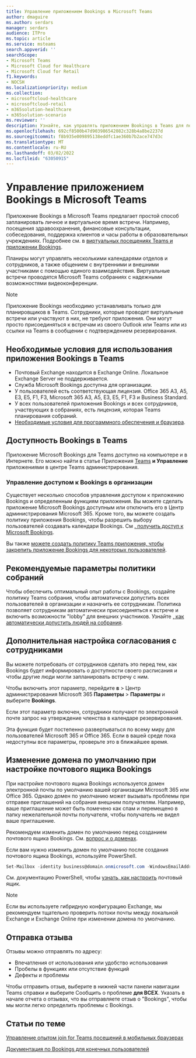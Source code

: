 ```yaml
---
title: Управление приложением Bookings в Microsoft Teams
author: dmaguire
ms.author: serdars
manager: serdars
audience: ITPro
ms.topic: article
ms.service: msteams
search.appverid: ''
searchScope:
- Microsoft Teams
- Microsoft Cloud for Healthcare
- Microsoft Cloud for Retail
f1.keywords:
- NOCSH
ms.localizationpriority: medium
ms.collection:
- microsoftcloud-healthcare
- microsoftcloud-retail
- m365solution-healthcare
- m365solution-scenario
ms.reviewer: ''
description: Узнайте, как управлять приложением Bookings в Teams для пользователей в организации.
ms.openlocfilehash: 692cf8500b47d903986542082c328b4a8be2237d
ms.sourcegitcommit: f8b935e009895138eddfc1ae360b7b2ace747d3c
ms.translationtype: MT
ms.contentlocale: ru-RU
ms.lasthandoff: 03/02/2022
ms.locfileid: "63050915"
---
```

# <a name="manage-the-bookings-app-in-microsoft-teams"></a>Управление приложением Bookings в Microsoft Teams

Приложение Bookings в Microsoft Teams предлагает простой способ запланировать  личное и виртуальное время встречи. Например, посещения здравоохранения, финансовые консультации, собеседования, поддержка клиентов и часы работы в образовательных учреждениях. Подробнее см. в [виртуальных посещениях Teams и приложении Bookings](expand-teams-across-your-org/bookings-virtual-visits.md).

Планиры могут управлять несколькими календарями отделов и сотрудников, а также общением с внутренними и внешними участниками с помощью единого взаимодействия. Виртуальные встречи проводятся Microsoft Teams собраниях с надежными возможностями видеоконференции.

> [!NOTE]
> Приложение Bookings необходимо устанавливать только для планировщиков в Teams. Сотрудники, которые проводят виртуальные встречи или участвуют в них, не требуют приложения. Они могут просто присоединяться к встречам из своего Outlook или Teams или из ссылки на Teams в сообщении с подтверждением резервирования.

## <a name="prerequisites-to-use-the-bookings-app-in-teams"></a>Необходимые условия для использования приложения Bookings в Teams

* Почтовый Exchange находится в Exchange Online. Локальное Exchange Server не поддерживается.
* Служба Microsoft Bookings доступна для организации.
* У пользователей есть соответствующая лицензия. Office 365 A3, A5, E3, E5, F1, F3, Microsoft 365 A3, A5, E3, E5, F1, F3 и Business Standard.
* У всех пользователей приложения Bookings и всех сотрудников, участвующих в собраниях, есть лицензия, которая Teams планирования собраний.
* [Необходимые условия для программного обеспечения и браузера](hardware-requirements-for-the-teams-app.md).

## <a name="availability-of-bookings-in-teams"></a>Доступность Bookings в Teams

Приложение Microsoft Bookings для Teams доступно на компьютере и в Интернете. Его можно найти в статье Приложения [Teams](https://teams.microsoft.com/l/app/4c4ec2e8-4a2c-4bce-8d8f-00fc664a4e5b?source=store-copy-link) **и Управление** приложениями в центре Teams администрирования.

### <a name="control-access-to-bookings-within-your-organization"></a>Управление доступом к Bookings в организации

Существует несколько способов управления доступом к приложению Bookings и определенным функциям приложения. Вы можете сделать приложение Microsoft Bookings доступным или отключить его в Центр администрирования Microsoft 365. Кроме того, вы можете создать политику приложения Bookings, чтобы разрешить выбору пользователей создавать календари Bookings. См [. получить доступ к Microsoft Bookings](/microsoft-365/bookings/get-access).

Вы также [можете создать политику Teams приложения, чтобы закрепить приложение Bookings для некоторых пользователей](teams-app-setup-policies.md).

## <a name="recommended-meeting-policy-settings"></a>Рекомендуемые параметры политики собраний

Чтобы обеспечить оптимальный опыт работы с Bookings, создайте политику Teams собрания, чтобы автоматически допустить всех пользователей  в организации и назначить ее сотрудникам. Политика позволяет сотрудникам автоматически присоединяться к встрече и включить возможности "lobby" для внешних участников. Узнайте [, как автоматически допустить людей на собрания](meeting-policies-participants-and-guests.md#automatically-admit-people).

## <a name="optional-staff-approvals-setting"></a>Дополнительная настройка согласования с сотрудниками

Вы можете потребовать от сотрудников сделать это перед тем, как Bookings будет информировать о доступности своего расписания и чтобы другие люди могли запланировать встречу с ним.

Чтобы включить этот параметр, перейдите **в** \> Центр администрирования Microsoft 365 **Параметры** \> **Параметры** и выберите **Bookings**.

Если этот параметр включен, сотрудники получают по электронной почте запрос на утверждение членства в календаре резервирования.  

Эта функция будет постепенно развертываться по всему миру для пользователей Microsoft 365 и Office 365. Если в вашей среде пока недоступны все параметры, проверьте это в ближайшее время.

## <a name="changing-your-default-domain-when-setting-up-bookings-mailbox"></a>Изменение домена по умолчанию при настройке почтового ящика Bookings

При настройке почтового ящика Bookings используется домен электронной почты по умолчанию вашей организации Microsoft 365 или Office 365. Однако домен по умолчанию может вызывать проблемы при отправке приглашений на собрания внешним получателям. Например, ваше приглашение может быть помечено как спам и перемещено в папку нежелательной почты получателя, чтобы получатель не видел ваше приглашение.

Рекомендуем изменить домен по умолчанию перед созданием почтового ящика Bookings. См. [вопрос и о доменах](/microsoft-365/admin/setup/domains-faq#how-do-i-set-or-change-the-default-domain-in-office-365).

Если вам нужно изменить домен по умолчанию после создания почтового ящика Bookings, используйте PowerShell.

```PowerShell
Set-Mailbox -identity business@domain.onmicrosoft.com -WindowsEmailAddress business@domain.com -EmailAddresses business@domain.com
```

См. документацию PowerShell, чтобы [узнать, как настроить](/powershell/module/exchange/mailboxes/set-mailbox) почтовый ящик.

> [!NOTE]
> Если вы используете гибридную конфигурацию Exchange, мы рекомендуем тщательно проверить потоки почты между локальной Exchange и Exchange Online при изменении домена по умолчанию.

## <a name="send-feedback"></a>Отправка отзыва

Отзывы можно отправлять по адресу:

* Впечатления от использования или удобство использования
* Пробелы в функциях или отсутствие функций
* Дефекты и проблемы
  
Чтобы отправить отзыв, выберите в  нижней части панели навигации Teams справки и выберите Сообщить о проблеме **для ВСЕХ**. Указать в начале отчета о отзывах, что вы отправляете отзыв о "Bookings", чтобы мы могли легко определить проблемы с Bookings.

## <a name="related-articles"></a>Статьи по теме

[Управление опытом  join for Teams посещений в мобильных браузерах](expand-teams-across-your-org/mobile-browser-join.md)


  [Документация по Bookings для конечных пользователей](https://support.office.com/article/apps-and-services-cc1fba57-9900-4634-8306-2360a40c665b?ui=en-US&rs=en-US&ad=US#PickTab=Bookings)
